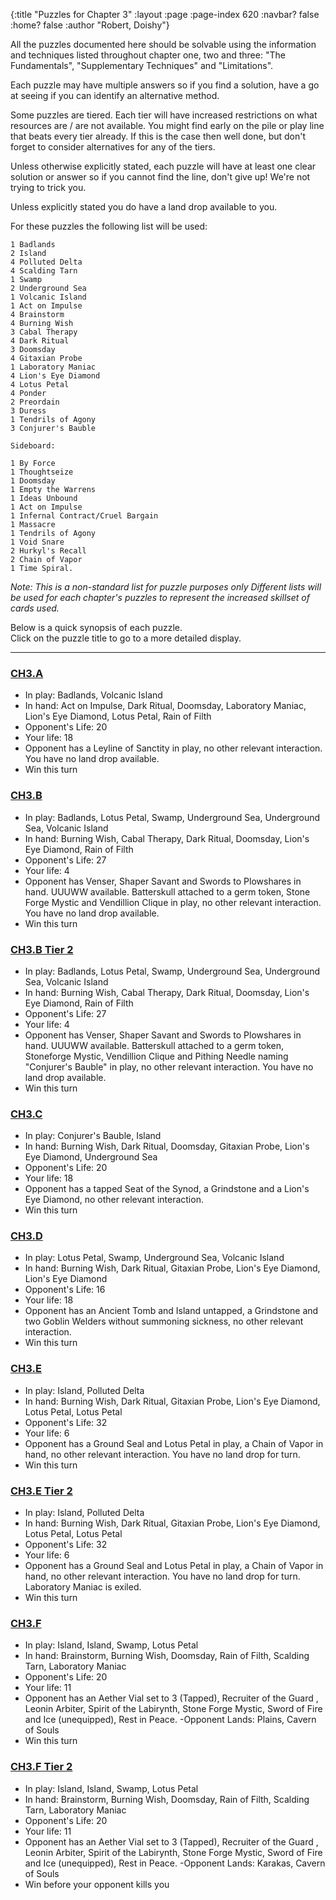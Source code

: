 {:title "Puzzles for Chapter 3" :layout :page :page-index 620 :navbar? false :home? false :author "Robert, Doishy"}

All the puzzles documented here should be solvable using the
information and techniques listed throughout chapter one, two and three: 
"The Fundamentals", "Supplementary Techniques" and "Limitations".

Each puzzle may have multiple answers so if you find a solution,
have a go at seeing if you can identify an alternative method.

Some puzzles are tiered. Each tier will have increased restrictions
on what resources are / are not available. You might find early on 
the pile or play line that beats every tier already. If this is the 
case then well done, but don't forget to consider alternatives for
any of the tiers.

Unless otherwise explicitly stated, each puzzle will have at least one 
clear solution or answer so if you cannot find the line, don't give up!
We're not trying to trick you.

Unless explicitly stated you do have a land drop available to you.

For these puzzles the following list will be used:

```
1 Badlands
2 Island  
4 Polluted Delta  
4 Scalding Tarn  
1 Swamp  
2 Underground Sea  
1 Volcanic Island  
1 Act on Impulse  
4 Brainstorm  
4 Burning Wish  
3 Cabal Therapy  
4 Dark Ritual  
3 Doomsday  
4 Gitaxian Probe  
1 Laboratory Maniac  
4 Lion's Eye Diamond  
4 Lotus Petal  
4 Ponder  
2 Preordain  
3 Duress  
1 Tendrils of Agony  
3 Conjurer's Bauble  

Sideboard:  

1 By Force  
1 Thoughtseize  
1 Doomsday  
1 Empty the Warrens  
1 Ideas Unbound  
1 Act on Impulse
1 Infernal Contract/Cruel Bargain  
1 Massacre  
1 Tendrils of Agony  
1 Void Snare  
2 Hurkyl's Recall  
2 Chain of Vapor
1 Time Spiral.  
```
*Note: This is a non-standard list for puzzle purposes only*
*Different lists will be used for each chapter's puzzles to represent 
the increased skillset of cards used.*

Below is a quick synopsis of each puzzle.  
Click on the puzzle title to go to a more detailed display. 

-------------
### [CH3.A]()

- In play:  Badlands, Volcanic Island
- In hand:  Act on Impulse, Dark Ritual, Doomsday, Laboratory Maniac, Lion's Eye Diamond, Lotus Petal, Rain of Filth
- Opponent's Life: 20
- Your life: 18
- Opponent has a Leyline of Sanctity in play, no other relevant interaction. You have no land drop available.
- Win this turn

### [CH3.B]()

- In play:  Badlands, Lotus Petal, Swamp, Underground Sea, Underground Sea, Volcanic Island
- In hand:  Burning Wish, Cabal Therapy, Dark Ritual, Doomsday, Lion's Eye Diamond, Rain of Filth
- Opponent's Life: 27
- Your life: 4
- Opponent has Venser, Shaper Savant and Swords to Plowshares in hand. UUUWW available. Batterskull
attached to a germ token, Stone Forge Mystic and Vendillion Clique in play, no other relevant interaction.
You have no land drop available.
- Win this turn

### [CH3.B Tier 2]()

- In play:  Badlands, Lotus Petal, Swamp, Underground Sea, Underground Sea, Volcanic Island
- In hand:  Burning Wish, Cabal Therapy, Dark Ritual, Doomsday, Lion's Eye Diamond, Rain of Filth
- Opponent's Life: 27
- Your life: 4
- Opponent has Venser, Shaper Savant and Swords to Plowshares in hand. UUUWW available. Batterskull
attached to a germ token, Stoneforge Mystic, Vendillion Clique and Pithing Needle naming "Conjurer's Bauble"
in play, no other relevant interaction. You have no land drop available.
- Win this turn

### [CH3.C]()

- In play:  Conjurer's Bauble, Island
- In hand:  Burning Wish, Dark Ritual, Doomsday, Gitaxian Probe, Lion's Eye Diamond, Underground Sea
- Opponent's Life: 20
- Your life: 18
- Opponent has a tapped Seat of the Synod, a Grindstone and a Lion's Eye Diamond, no other relevant interaction.
- Win this turn

### [CH3.D]()

- In play:  Lotus Petal, Swamp, Underground Sea, Volcanic Island
- In hand:  Burning Wish, Dark Ritual, Gitaxian Probe, Lion's Eye Diamond, Lion's Eye Diamond
- Opponent's Life: 16
- Your life: 18
- Opponent has an Ancient Tomb and Island untapped, a Grindstone and two Goblin Welders without summoning sickness,
no other relevant interaction.
- Win this turn

### [CH3.E]()

- In play:  Island, Polluted Delta
- In hand:  Burning Wish, Dark Ritual, Gitaxian Probe, Lion's Eye Diamond, Lotus Petal, Lotus Petal
- Opponent's Life: 32
- Your life: 6
- Opponent has a Ground Seal and Lotus Petal in play, a Chain of Vapor in hand, no other relevant interaction.
You have no land drop for turn.
- Win this turn

### [CH3.E Tier 2]()

- In play:  Island, Polluted Delta
- In hand:  Burning Wish, Dark Ritual, Gitaxian Probe, Lion's Eye Diamond, Lotus Petal, Lotus Petal
- Opponent's Life: 32
- Your life: 6
- Opponent has a Ground Seal and Lotus Petal in play, a Chain of Vapor in hand, no other relevant interaction.
You have no land drop for turn. Laboratory Maniac is exiled.
- Win this turn

### [CH3.F]()

- In play:  Island, Island, Swamp, Lotus Petal
- In hand:  Brainstorm, Burning Wish,  Doomsday, Rain of Filth, Scalding Tarn, Laboratory Maniac
- Opponent's Life: 20
- Your life: 11
- Opponent has an Aether Vial set to 3 (Tapped), Recruiter of the Guard , Leonin Arbiter, Spirit of the Labirynth, Stone Forge Mystic, Sword of Fire and Ice (unequipped), Rest in Peace.
-Opponent Lands: Plains, Cavern of Souls 
- Win this turn

### [CH3.F Tier 2]()

- In play:  Island, Island, Swamp, Lotus Petal
- In hand:  Brainstorm, Burning Wish,  Doomsday, Rain of Filth, Scalding Tarn, Laboratory Maniac
- Opponent's Life: 20
- Your life: 11
- Opponent has an Aether Vial set to 3 (Tapped), Recruiter of the Guard , Leonin Arbiter, Spirit of the Labirynth, Stone Forge Mystic, Sword of Fire and Ice (unequipped), Rest in Peace.
-Opponent Lands: Karakas, Cavern of Souls 
- Win before your opponent kills you
